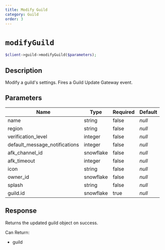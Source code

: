 ```yaml
---
title: Modify Guild
category: Guild
order: 3
---
```


# `modifyGuild`

```php
$client->guild->modifyGuild($parameters);
```

## Description

Modify a guild&#039;s settings.  Fires a Guild Update Gateway event.

## Parameters


Name | Type | Required | Default
--- | --- | --- | ---
name | string | false | *null*
region | string | false | *null*
verification_level | integer | false | *null*
default_message_notifications | integer | false | *null*
afk_channel_id | snowflake | false | *null*
afk_timeout | integer | false | *null*
icon | string | false | *null*
owner_id | snowflake | false | *null*
splash | string | false | *null*
guild.id | snowflake | true | *null*

## Response

Returns the updated guild object on success.

Can Return:

* guild
